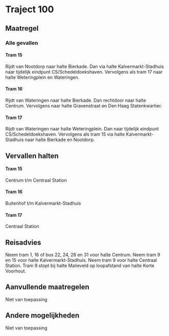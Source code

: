 # Traject 100
## Maatregel
### Alle gevallen

#### Tram 15
Rijdt van Nootdorp naar halte Bierkade. 
Dan via halte Kalvermarkt-Stadhuis naar tijdelijk eindpunt CS/Schedeldoekshaven. 
Vervolgens als tram 17 naar halte Weteringplein en Wateringen.

#### Tram 16
Rijdt van Wateringen naar halte Bierkade. 
Dan rechtdoor naar halte Centrum. 
Vervolgens naar halte Gravenstraat en Den Haag Statenkwartier.

#### Tram 17
Rijdt van Wateringen naar halte Weteringplein. 
Dan naar tijdelijk eindpunt CS/Schedeldoekshaven.
Vervolgens als tram 15 via halte Kalvermarkt-Stadhuis naar halte Bierkade en Nootdorp.

## Vervallen halten

#### Tram 15
Centrum t/m Centraal Station
#### Tram 16
Buitenhof t/m Kalvermarkt-Stadhuis
#### Tram 17
Centraal Station

## Reisadvies
Neem tram 1, 16 of bus 22, 24, 28 en 31 voor halte Centrum.
Neem tram 9 en 15 voor halte Kalvermarkt-Stadhuis.
Neem tram 9 voor halte Centraal Station.
Tram 9 stopt bij halte Malieveld op loopafstand van halte Korte Voorhout.

## Aanvullende maatregelen
Niet van toepassing

## Andere mogelijkheden
Niet van toepassing

